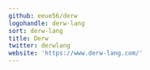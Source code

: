 ```yaml
---
github: eeue56/derw
logohandle: derw-lang
sort: derw-lang
title: Derw
twitter: derwlang
website: 'https://www.derw-lang.com/'
---
```

